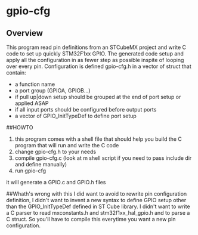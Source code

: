 # gpio-cfg

## Overview
This program read pin definitions from an STCubeMX project and write C code to set up quickly STM32F1xx GPIO.
The generated code setup and apply all the configuration in as fewer step as possible inspite of looping over every pin.
Configuration is defined gpio-cfg.h in a vector of struct that contain:
- a function name
- a port group (GPIOA, GPIOB...)
- if pull up|down setup should be grouped at the end of port setup or applied ASAP
- if all input ports should be configured before output ports
- a vector of GPIO_InitTypeDef to define port setup

##HOWTO
1. this program comes with a shell file that should help you build the C program that will run and write the C code
2. change gpio-cfg.h to your needs
3. compile gpio-cfg.c (look at m shell script if you need to pass include dir and define manually)
4. run gpio-cfg <include path> <source path>

it will generate a GPIO.c and GPIO.h files

##Whath's wrong with this
I did want to avoid to rewrite pin configuration definition, I didn't want to invent a new syntax to define GPIO setup other than the GPIO_InitTypeDef defined in ST Cube library.
I didn't want to write a C parser to read mxconstants.h and stm32f1xx_hal_gpio.h and to parse a C struct.
So you'll have to compile this everytime you want a new pin configuration.
